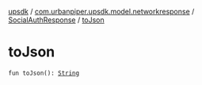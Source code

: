 [upsdk](../../index.md) / [com.urbanpiper.upsdk.model.networkresponse](../index.md) / [SocialAuthResponse](index.md) / [toJson](./to-json.md)

# toJson

`fun toJson(): `[`String`](https://kotlinlang.org/api/latest/jvm/stdlib/kotlin/-string/index.html)